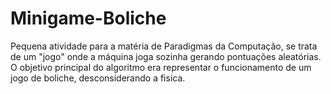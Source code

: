 # Minigame-Boliche
 Pequena atividade para a matéria de Paradigmas da Computação, se trata de um "jogo" onde a máquina joga sozinha gerando pontuações aleatórias.  O objetivo principal do algoritmo era representar o funcionamento de um jogo de boliche, desconsiderando a fisica.
